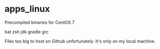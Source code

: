 # apps_linux
Precompiled binaries for CentOS 7


bat
zsh
jdk
gradle
grc

Files too big to host on Github unfortunately. It's only on my local machine.
